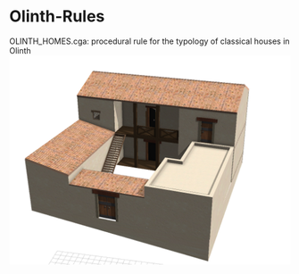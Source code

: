 # Olinth-Rules
OLINTH_HOMES.cga: procedural rule for the typology of classical houses in Olinth
![Logo](olinth.png)


